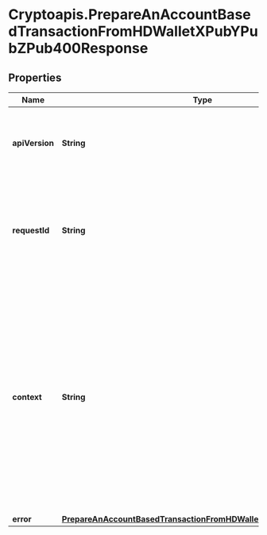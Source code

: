 # Cryptoapis.PrepareAnAccountBasedTransactionFromHDWalletXPubYPubZPub400Response

## Properties

Name | Type | Description | Notes
------------ | ------------- | ------------- | -------------
**apiVersion** | **String** | Specifies the version of the API that incorporates this endpoint. | 
**requestId** | **String** | Defines the ID of the request. The &#x60;requestId&#x60; is generated by Crypto APIs and it&#39;s unique for every request. | 
**context** | **String** | In batch situations the user can use the context to correlate responses with requests. This property is present regardless of whether the response was successful or returned as an error. &#x60;context&#x60; is specified by the user. | [optional] 
**error** | [**PrepareAnAccountBasedTransactionFromHDWalletXPubYPubZPubE400**](PrepareAnAccountBasedTransactionFromHDWalletXPubYPubZPubE400.md) |  | 



